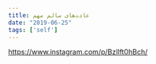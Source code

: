 ```yaml
---
title: عادت‌های سالم مهم
date: "2019-06-25"
tags: ['self']
---
```


https://www.instagram.com/p/BzIlft0hBch/